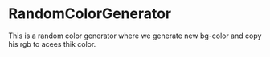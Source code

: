 # RandomColorGenerator
This is a random color generator where we generate new bg-color and copy his rgb to acees thik color.